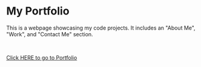 # My Portfolio

This is a webpage showcasing my code projects. It includes an "About Me", "Work", and "Contact Me" section.

<br>

[Click HERE to go to Portfolio](https://tbro4.github.io/my-portfolio/)

<!-- Add screenshot here -->
